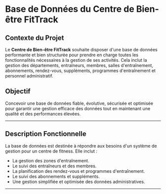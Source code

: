 # Base de Données du Centre de Bien-être FitTrack

## Contexte du Projet
Le **Centre de Bien-être FitTrack** souhaite disposer d'une base de données performante et bien structurée pour prendre en charge toutes les fonctionnalités nécessaires à la gestion de ses activités. Cela inclut la gestion des départements, entraîneurs, membres, salles d'entraînement, abonnements, rendez-vous, suppléments, programmes d'entraînement et personnel administratif.

## Objectif
Concevoir une base de données fiable, évolutive, sécurisée et optimisée pour garantir une gestion efficace des données tout en maintenant une qualité et des performances élevées.

---

## Description Fonctionnelle
La base de données est destinée à répondre aux besoins d'un système de gestion pour un centre de fitness. Elle inclut :
- La gestion des zones d'entraînement.
- Le suivi des entraîneurs et des membres.
- La planification des rendez-vous et programmes d'entraînement.
- Le suivi des abonnements et suppléments.
- Une gestion simplifiée et optimisée des données administratives.

---